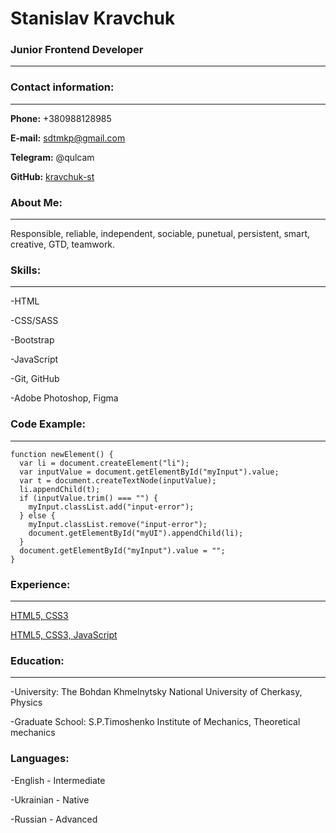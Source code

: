 # Stanislav Kravchuk

### Junior Frontend Developer

---

### Contact information:

---

**Phone:** +380988128985

**E-mail:** sdtmkp@gmail.com

**Telegram:** @qulcam

**GitHub:** [kravchuk-st](https://github.com/kravchuk-st)

### About Me:

---

Responsible, reliable, independent, sociable, punetual, persistent, smart, creative, GTD, teamwork.

### Skills:

---

-HTML

-CSS/SASS

-Bootstrap

-JavaScript

-Git, GitHub

-Adobe Photoshop, Figma

### Code Example:

---

```
function newElement() {
  var li = document.createElement("li");
  var inputValue = document.getElementById("myInput").value;
  var t = document.createTextNode(inputValue);
  li.appendChild(t);
  if (inputValue.trim() === "") {
    myInput.classList.add("input-error");
  } else {
    myInput.classList.remove("input-error");
    document.getElementById("myUI").appendChild(li);
  }
  document.getElementById("myInput").value = "";
}
```

### Experience:

---

[HTML5, CSS3](https://kravchuk-st.github.io/)

[HTML5, CSS3, JavaScript](https://freebord.ck.ua/)

### Education:

---

-University: The Bohdan Khmelnytsky National University of Cherkasy, Physics

-Graduate School: S.P.Timoshenko Institute of Mechanics, Theoretical mechanics

### Languages:

-English - Intermediate

-Ukrainian - Native

-Russian - Advanced
